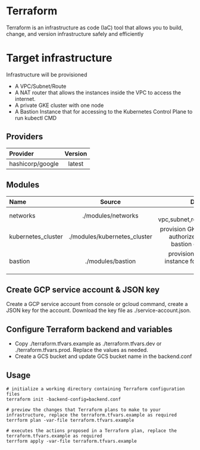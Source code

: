 # Terraform
Terraform is an infrastructure as code (IaC) tool that allows you to build, change, and version infrastructure safely and efficiently

# Target infrastructure
Infrastructure will be provisioned
- A VPC/Subnet/Route
- A NAT router that allows the instances inside the VPC to access the internet.
- A private GKE cluster with one node
- A Bastion Instance that for accessing to the Kubernetes Control Plane to run kubectl CMD

## Providers
| Provider | Version |
| :---         |     :---:      |
| hashicorp/google  | latest    | 

## Modules
| Name | Source | Description |
| :---         |     :---:      | :---:      |
|networks | ./modules/networks    | provision vpc,subnet,route,egress,nat_router      |
|kubernetes_cluster | ./modules/kubernetes_cluster    | provision GKE private cluster with authorized_networks to the bastion compute instance    |
|bastion | ./modules/bastion    |  provision bastion compuete instance for GKE control plane access      |

## Create GCP service account & JSON key
Create a GCP service account from console or gcloud command, create a JSON key for the account. Download the key file as ./service-account.json.

## Configure Terraform backend and variables
- Copy ./terraform.tfvars.example as ./terraform.tfvars.dev or ./terraform.tfvars.prod. Replace the values as needed.
- Create a GCS bucket and update GCS bucket name in the backend.conf

## Usage
```
# initialize a working directory containing Terraform configuration files
terraform init -backend-config=backend.conf

# preview the changes that Terraform plans to make to your infrastructure, replace the terraform.tfvars.example as required 
terrform plan -var-file terraform.tfvars.example

# executes the actions proposed in a Terraform plan, replace the terraform.tfvars.example as required 
terrform apply -var-file terraform.tfvars.example
```
